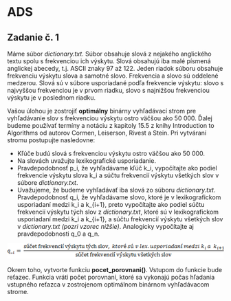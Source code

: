 # ADS

## Zadanie č. 1


Máme súbor *dictionary.txt*. Súbor obsahuje slová z nejakého anglického textu spolu s frekvenciou ich výskytu. Slová obsahujú iba malé písmená anglickej abecedy, t.j. ASCII znaky 97 až 122. Jeden riadok súboru  obsahuje  frekvenciu  výskytu  slova  a  samotné  slovo.  Frekvencia  a  slovo  sú  oddelené medzerou. Slová sú v súbore usporiadané podľa frekvencie výskytu: slovo s najvyššou frekvenciou je v prvom riadku, slovo s najnižšou frekvenciou výskytu je v poslednom riadku. 

Vašou úlohou je zostrojiť **optimálny** binárny vyhľadávací strom pre vyhľadávanie slov s frekvenciou výskytu ostro väčšou ako 50 000. Ďalej budeme používať termíny a notáciu z kapitoly 15.5 z knihy Introduction  to  Algorithms  od  autorov  Cormen,  Leiserson,  Rivest  a  Stein.  Pri  vytváraní  stromu postupujte nasledovne:  

- Kľúče budú slová s frekvenciou výskytu ostro väčšou ako 50 000. 
- Na slovách uvažujte lexikografické usporiadanie. 
- Pravdepodobnosť p\_i, že vyhľadávame kľúč k\_i, vypočítajte ako podiel frekvencie výskytu slova k\_i a súčtu frekvencií výskytu všetkých slov v súbore *dictionary.txt*.  
- Uvažujeme, že budeme vyhľadávať iba slová zo súboru *dictionary.txt*. Pravdepodobnosť q\_i, že  vyhľadávame  slovo,  ktoré  je  v  lexikografickom  usporiadaní  medzi  k\_i  a  k\_{i+1},  preto vypočítajte  ako  podiel  súčtu  frekvencií  výskytu  tých  slov  z  *dictionary.txt*,  ktoré  sú  v lexikografickom usporiadaní medzi k\_i a k\_{i+1}, a súčtu frekvencií výskytu všetkých slov  v *dictionary.txt (pozri vzorec nižšie)*. Analogicky vypočítajte aj pravdepodobnosti q\_0 a q\_n. 

![](img1.png)

Okrem toho, vytvorte funkciu **pocet\_porovnani()**. Vstupom do funkcie bude reťazec. Funkcia vráti počet porovnaní, ktoré sa vykonajú počas hľadania vstupného reťazca v zostrojenom optimálnom binárnom vyhľadávacom strome.
